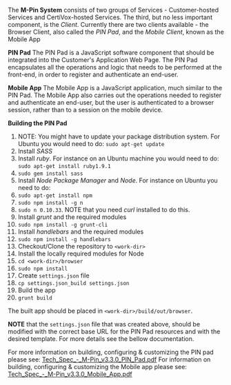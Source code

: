 The **M-Pin System** consists of two groups of Services - Customer-hosted Services and CertiVox-hosted Services.
The third, but no less important component, is the *Client*. Currently there are two clients available - the Browser Client, also called the *PIN Pad*, and the *Mobile Client*, known as the Mobile App

**PIN Pad**
The PIN Pad is a JavaScript software component that should be integrated into the Customer's Application Web Page. The PIN Pad encapsulates all the operations and logic that needs to be performed at the front-end, in order to register and authenticate an end-user.

**Mobile App**
The Mobile App is a JavaScript application, much similar to the PIN Pad. The Mobile App also carries out the operations needed to register and authenticate an end-user, but the user is authenticated to a browser session, rather than to a session on the mobile device.

**Building the PIN Pad**
1. NOTE: You might have to update your package distribution system. For Ubuntu you would need to do: `sudo apt-get update`
2. Install *SASS*
  1. Install *ruby*. For instance on an Ubuntu machine you would need to do: `sudo apt-get install ruby1.9.1`
  2. `sudo gem install sass`
3. Install *Node Package Manager* and *Node*. For instance on Ubuntu you need to do:
  1. `sudo apt-get install npm`
  2. `sudo npm install -g n`
3. `sudo n 0.10.33`. NOTE that you need *curl* installed to do this.
  4. Install *grunt* and the required modules
  1. `sudo npm install -g grunt-cli`
5. Install *handlebars* and the required modules
  1. `sudo npm install -g handlebars`
6. Checkout/Clone the repository to `<work-dir>`
7. Install the locally required modules for Node
  1. `cd <work-dir>/browser`
  2. `sudo npm install`
8. Create `settings.json` file
  1. `cp settings.json_build settings.json`
9. Build the app
  1. `grunt build`

The built app should be placed in `<work-dir>/build/out/browser`.

**NOTE** that the `settings.json` file that was created above, should be modified with the correct base URL for the PIN Pad resources and with the desired template. For more details see the bellow documentation.

For more information on building, configuring & customizing the PIN pad please see: [Tech_Spec_-_M-Pin_v3.3.0_PIN_Pad.pdf](/Tech_Spec_-_M-Pin_v3.3.0_PIN_Pad.pdf)
For information on building, configuring & customizing the Mobile app please see: [Tech_Spec_-_M-Pin_v3.3.0_Mobile_App.pdf](/Tech_Spec_-_M-Pin_v3.3.0_Mobile_App.pdf)
